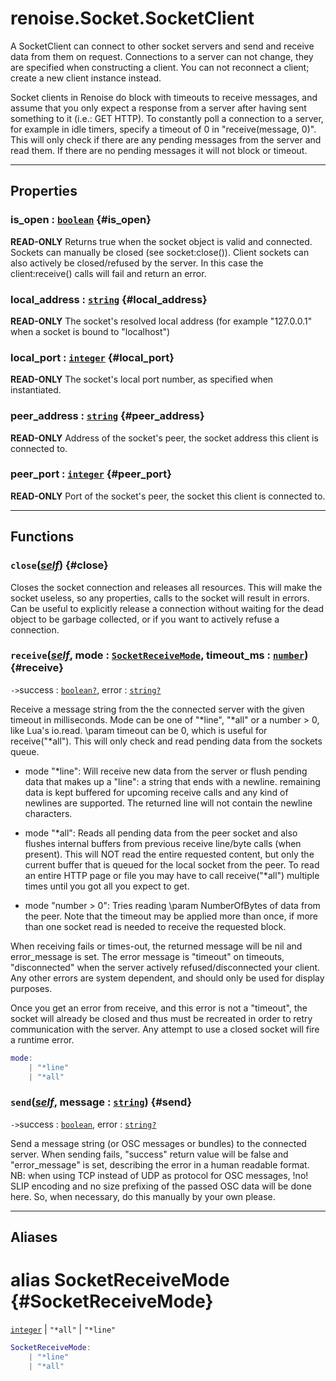 # renoise.Socket.SocketClient  
A SocketClient can connect to other socket servers and send and receive data
from them on request. Connections to a server can not change, they are
specified when constructing a client. You can not reconnect a client; create
a new client instance instead.

Socket clients in Renoise do block with timeouts to receive messages, and
assume that you only expect a response from a server after having sent
something to it (i.e.: GET HTTP).
To constantly poll a connection to a server, for example in idle timers,
specify a timeout of 0 in "receive(message, 0)". This will only check if there
are any pending messages from the server and read them. If there are no pending
messages it will not block or timeout.  

---  
## Properties
### is_open : [`boolean`](/API/builtins/boolean.md) {#is_open}
**READ-ONLY** Returns true when the socket object is valid and connected.
Sockets can manually be closed (see socket:close()). Client sockets can also
actively be closed/refused by the server. In this case the client:receive()
calls will fail and return an error.

### local_address : [`string`](/API/builtins/string.md) {#local_address}
**READ-ONLY** The socket's resolved local address (for example "127.0.0.1"
when a socket is bound to "localhost")

### local_port : [`integer`](/API/builtins/integer.md) {#local_port}
**READ-ONLY** The socket's local port number, as specified when instantiated.

### peer_address : [`string`](/API/builtins/string.md) {#peer_address}
**READ-ONLY** Address of the socket's peer, the socket address this client
is connected to.

### peer_port : [`integer`](/API/builtins/integer.md) {#peer_port}
**READ-ONLY** Port of the socket's peer, the socket this client is
connected to.

  

---  
## Functions
### `close`([*self*](/API/builtins/self.md)) {#close}
Closes the socket connection and releases all resources. This will make
the socket useless, so any properties, calls to the socket will result in
errors. Can be useful to explicitly release a connection without waiting for
the dead object to be garbage collected, or if you want to actively refuse a
connection.
### `receive`([*self*](/API/builtins/self.md), mode : [`SocketReceiveMode`](#SocketReceiveMode), timeout_ms : [`number`](/API/builtins/number.md)) {#receive}
`->`success : [`boolean`](/API/builtins/boolean.md)[`?`](/API/builtins/nil.md), error : [`string`](/API/builtins/string.md)[`?`](/API/builtins/nil.md)  

Receive a message string from the the connected server with the given
timeout in milliseconds. Mode can be one of "*line", "*all" or a number > 0,
like Lua's io.read. \param timeout can be 0, which is useful for
receive("*all"). This will only check and read pending data from the
sockets queue.

+ mode "*line": Will receive new data from the server or flush pending data
  that makes up a "line": a string that ends with a newline. remaining data
  is kept buffered for upcoming receive calls and any kind of newlines
  are supported. The returned line will not contain the newline characters.

+ mode "*all": Reads all pending data from the peer socket and also flushes
  internal buffers from previous receive line/byte calls (when present).
  This will NOT read the entire requested content, but only the current
  buffer that is queued for the local socket from the peer. To read an
  entire HTTP page or file you may have to call receive("*all") multiple
  times until you got all you expect to get.

+ mode "number > 0": Tries reading \param NumberOfBytes of data from the
  peer. Note that the timeout may be applied more than once, if more than
  one socket read is needed to receive the requested block.

When receiving fails or times-out, the returned message will be nil and
error_message is set. The error message is "timeout" on timeouts,
"disconnected" when the server actively refused/disconnected your client.
Any other errors are system dependent, and should only be used for display
purposes.

Once you get an error from receive, and this error is not a "timeout", the
socket will already be closed and thus must be recreated in order to retry
communication with the server. Any attempt to use a closed socket will
fire a runtime error.

```lua
mode:
    | "*line"
    | "*all"
```
### `send`([*self*](/API/builtins/self.md), message : [`string`](/API/builtins/string.md)) {#send}
`->`success : [`boolean`](/API/builtins/boolean.md), error : [`string`](/API/builtins/string.md)[`?`](/API/builtins/nil.md)  

Send a message string (or OSC messages or bundles) to the connected server.
When sending fails, "success" return value will be false and "error_message"
is set, describing the error in a human readable format.
NB: when using TCP instead of UDP as protocol for OSC messages, !no! SLIP
encoding and no size prefixing of the passed OSC data will be done here.
So, when necessary, do this manually by your own please.  



---  
## Aliases  
# alias SocketReceiveMode {#SocketReceiveMode}
[`integer`](/API/builtins/integer.md) | `"*all"` | `"*line"`  
```lua
SocketReceiveMode:
    | "*line"
    | "*all"
```  
  


